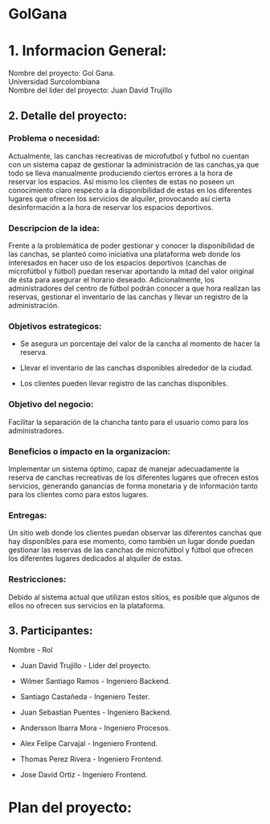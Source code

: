 # **GolGana**

# 1. Informacion General:
Nombre del proyecto: Gol Gana. </br>
Universidad Surcolombiana </br>
Nombre del lider del proyecto: Juan David Trujillo <br>


## 2. Detalle del proyecto:

### Problema o necesidad:

Actualmente, las canchas recreativas de microfutbol y  futbol no cuentan con un sistema capaz de gestionar la administración de las canchas,ya que todo se lleva manualmente produciendo ciertos errores a la hora de reservar los espacios. Así mismo los clientes de estas no poseen un conocimiento claro respecto a la disponibilidad de estas en los diferentes lugares que ofrecen los servicios de alquiler, provocando así cierta desinformación a la hora de reservar los espacios deportivos.

### Descripcion de la idea:

Frente a la problemática de poder gestionar y conocer la disponibilidad de las canchas, se planteó como iniciativa una plataforma web donde los interesados en hacer uso de los espacios deportivos (canchas de microfútbol y fútbol) puedan reservar aportando la mitad del valor original de ésta para asegurar el horario deseado. Adicionalmente, los administradores del centro de fútbol podrán conocer a que hora realizan las reservas, gestionar el inventario de las canchas y llevar un registro de la administración.

### Objetivos estrategicos:

- Se asegura un porcentaje del valor de la cancha al momento de hacer la reserva.

- Llevar el inventario de las canchas disponibles alrededor de la ciudad.

- Los clientes pueden llevar registro de las canchas disponibles.

### Objetivo del negocio:

Facilitar la separación de la chancha tanto para el usuario como para los administradores.

### Beneficios o impacto en la organizacion:

Implementar un sistema óptimo, capaz de manejar adecuadamente la reserva de canchas recreativas de los diferentes lugares que ofrecen estos servicios, generando ganancias de forma monetaria y de información tanto para los clientes como para estos lugares.

### Entregas:

Un sitio web donde los clientes puedan observar las diferentes canchas que hay disponibles para ese momento, como también un lugar donde  puedan gestionar las reservas de las canchas de microfútbol y fútbol que ofrecen los diferentes lugares dedicados al alquiler de estas.

### Restricciones:

Debido al sistema actual que utilizan estos sitios, es posible que algunos de ellos no ofrecen sus servicios en la plataforma.


## 3. Participantes:

  Nombre              - Rol
- Juan David Trujillo - Líder del proyecto.

- Wilmer Santiago Ramos - Ingeniero Backend.

- Santiago Castañeda - Ingeniero Tester.

- Juan Sebastian Puentes - Ingeniero Backend.

- Andersson Ibarra Mora - Ingeniero Procesos.

- Alex Felipe Carvajal - Ingeniero Frontend.

- Thomas Perez Rivera - Ingeniero Frontend.

- Jose David Ortiz - Ingeniero Frontend.


# Plan del proyecto:








